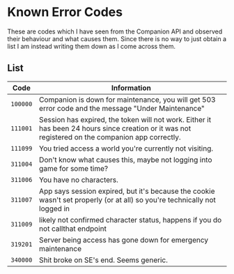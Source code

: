 # Known Error Codes

These are codes which I have seen from the Companion API and observed their behaviour and what causes them. Since there is no way to just obtain a list I am instead writing them down as I come across them.

## List

| Code     | Information                                                                                                                                       |
|----------|---------------------------------------------------------------------------------------------------------------------------------------------------|
| `100000` | Companion is down for maintenance, you will get 503 error code and the message "Under Maintenance"                                                |
| `111001` | Session has expired, the token will not work. Either it has been 24 hours since creation or it was not registered on the companion app correctly. |
| `111099` | You tried access a world you're currently not visiting.                                                                                           |
| `311004` | Don't know what causes this, maybe not logging into game for some time?                                                                           |
| `311006` | You have no characters.                                                                                                                           |
| `311007` | App says session expired, but it's because the cookie wasn't set properly (or at all) so you're technically not logged in                         |
| `311009` | likely not confirmed character status, happens if you do not callthat endpoint                                                                    |
| `319201` | Server being access has gone down for emergency maintenance                                                                                       |
| `340000` | Shit broke on SE's end. Seems generic.                                                                                                            |
